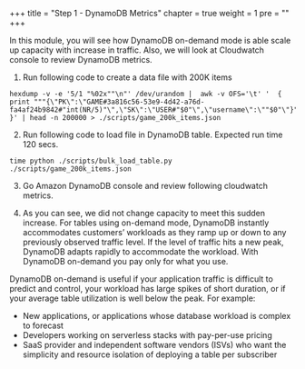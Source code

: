 +++
title = "Step 1 - DynamoDB Metrics"
chapter = true
weight = 1
pre = "<b></b>"
+++

In this  module, you will see how DynamoDB on-demand mode is able scale up capacity with increase in traffic. Also, we will look at Cloudwatch console to review DynamoDB metrics.

1. Run following code to create a data file with 200K items

````
hexdump -v -e '5/1 "%02x""\n"' /dev/urandom |  awk -v OFS='\t' '  { print """{\"PK\":\"GAME#3a816c56-53e9-4d42-a76d-fa4af24b9842#"int(NR/5)"\",\"SK\":\"USER#"$0"\",\"username\":\""$0"\"}" }' | head -n 200000 > ./scripts/game_200k_items.json
````

2. Run following code to load file in DynamoDB table. Expected run time 120 secs.
````
time python ./scripts/bulk_load_table.py ./scripts/game_200k_items.json
````

3. Go Amazon DynamoDB console and review following cloudwatch metrics.



4. As you can see, we did not change capacity to meet this sudden increase. For tables using on-demand mode, DynamoDB instantly accommodates customers’ workloads as they ramp up or down to any previously observed traffic level. If the level of traffic hits a new peak, DynamoDB adapts rapidly to accommodate the workload.
With DynamoDB on-demand you pay only for what you use.

DynamoDB on-demand is useful if your application traffic is difficult to predict and control, your workload has large spikes of short duration, or if your average table utilization is well below the peak. For example:

* New applications, or applications whose database workload is complex to forecast
* Developers working on serverless stacks with pay-per-use pricing
* SaaS provider and independent software vendors (ISVs) who want the simplicity and resource isolation of deploying a table per subscriber
